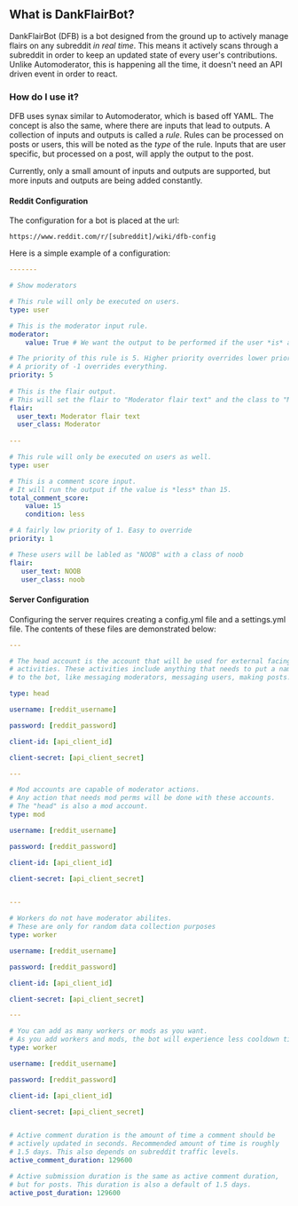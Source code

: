## What is DankFlairBot?

DankFlairBot (DFB) is a bot designed from the ground up to actively manage flairs on any subreddit _in real time_. This means it actively scans through a subreddit in order to keep an updated state of every user's contributions. Unlike Automoderator, this is happening all the time, it doesn't need an API driven event in order to react. 

### How do I use it?

DFB uses synax similar to Automoderator, which is based off YAML. The concept is also the same, where there are inputs that lead to outputs. A collection of inputs and outputs is called a _rule_. Rules can be processed on posts or users, this will be noted as the _type_ of the rule. Inputs that are user specific, but processed on a post, will apply the output to the post.  

Currently, only a small amount of inputs and outputs are supported, but more inputs and outputs are being added constantly.

#### Reddit Configuration

The configuration for a bot is placed at the url:

    https://www.reddit.com/r/[subreddit]/wiki/dfb-config

Here is a simple example of a configuration:


```yaml
-------

# Show moderators

# This rule will only be executed on users.
type: user 

# This is the moderator input rule.
moderator: 
    value: True # We want the output to be performed if the user *is* a moderator of this sub.

# The priority of this rule is 5. Higher priority overrides lower priority.
# A priority of -1 overrides everything.
priority: 5 
    
# This is the flair output.
# This will set the flair to "Moderator flair text" and the class to "Moderator"
flair:
  user_text: Moderator flair text
  user_class: Moderator
  
---

# This rule will only be executed on users as well.
type: user

# This is a comment score input. 
# It will run the output if the value is *less* than 15.
total_comment_score:
    value: 15
    condition: less

# A fairly low priority of 1. Easy to override 
priority: 1

# These users will be labled as "NOOB" with a class of noob
flair:
   user_text: NOOB
   user_class: noob
```

#### Server Configuration

Configuring the server requires creating a config.yml file and a settings.yml file. The contents of these files are demonstrated below:

```yaml
---

# The head account is the account that will be used for external facing
# activities. These activities include anything that needs to put a name
# to the bot, like messaging moderators, messaging users, making posts.

type: head

username: [reddit_username]

password: [reddit_password]

client-id: [api_client_id]

client-secret: [api_client_secret]

---

# Mod accounts are capable of moderator actions.
# Any action that needs mod perms will be done with these accounts.
# The "head" is also a mod account.
type: mod

username: [reddit_username]

password: [reddit_password]

client-id: [api_client_id]

client-secret: [api_client_secret]


---

# Workers do not have moderator abilites. 
# These are only for random data collection purposes
type: worker

username: [reddit_username]

password: [reddit_password]

client-id: [api_client_id]

client-secret: [api_client_secret]

---

# You can add as many workers or mods as you want.
# As you add workers and mods, the bot will experience less cooldown times and respond faster
type: worker

username: [reddit_username]

password: [reddit_password]

client-id: [api_client_id]

client-secret: [api_client_secret]

```

```yaml

# Active comment duration is the amount of time a comment should be
# actively updated in seconds. Recommended amount of time is roughly
# 1.5 days. This also depends on subreddit traffic levels.
active_comment_duration: 129600

# Active submission duration is the same as active comment duration,
# but for posts. This duration is also a default of 1.5 days.
active_post_duration: 129600


```